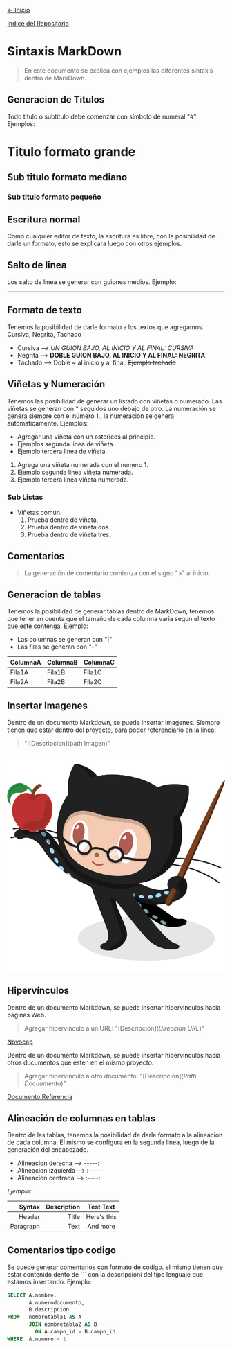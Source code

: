 [<- Inicio](../README.md)

[Indice del Repositorio](SUMMARY.md)

# __Sintaxis MarkDown__

>En este documento se explica con ejemplos las diferentes sintaxis dentro de MarkDown.  

## __Generacion de Titulos__
Todo título o subtítulo debe comenzar con símbolo de numeral "#". Ejemplos: 

# Titulo formato grande
## Sub titulo formato mediano
### Sub titulo formato pequeño

## __Escritura normal__

Como cualquier editor de texto, la escritura es libre, con la posibilidad de darle un formato, esto se explicara luego con otros ejemplos. 


## __Salto de linea__

Los salto de linea se generar con guiones medios. Ejemplo:

-----

## __Formato de texto__

Tenemos la posibilidad de darle formato a los textos que agregamos. Cursiva, Negrita, Tachado

* Cursiva -->  _UN GUION BAJO, AL INICIO Y AL FINAL: CURSIVA_
* Negrita -->  __DOBLE GUION BAJO, AL INICIO Y AL FINAL: NEGRITA__
* Tachado --> Doble ~ al inicio y al final: ~~Ejemplo tachado~~ 

## __Viñetas y Numeración__

Tenemos las posibilidad de generar un listado con viñetas o numerado. 
Las viñetas se generan con * seguidos uno debajo de otro. La numeración se genera siempre con el número 1., la numeracion se genera automaticamente. 
Ejemplos: 

* Agregar una viñeta con un astericos al principio. 
* Ejemplos segunda linea de viñeta.
* Ejemplo tercera linea de viñeta.

1. Agrega una viñeta numerada con el numero 1.
1. Ejemplo segunda linea viñeta numerada.
1. Ejemplo tercera linea viñeta numerada. 

### __Sub Listas__

* Viñetas común.
    1. Prueba dentro de viñeta.
    1. Prueba dentro de viñeta dos.
    1. Prueba dentro de viñeta tres. 

## __Comentarios__

> La generación de comentario comienza con el signo ">" al inicio. 

## __Generacion de tablas__

Tenemos la posibilidad de generar tablas dentro de MarkDown, tenemos que tener en cuenta que el tamaño de cada columna varia segun el texto que este contenga. Ejemplo:

* Las columnas se generan con "|"
* Las filas se generan con "-"

ColumnaA | ColumnaB | ColumnaC
---------|----------|----------
Fila1A   | Fila1B   | Fila1C
Fila2A   | Fila2B   | Fila2C

## __Insertar Imagenes__

Dentro de un documento Markdown, se puede insertar imagenes. Siempre tienen que estar dentro del proyecto, para poder referenciarlo en la linea:

> "![Descripcion](path Imagen)"

![ImagenDePrueba](../img/professortocat.png)

## __Hipervínculos__

Dentro de un documento Markdown, se puede insertar hipervinculos hacia paginas Web.

>Agregar hipervinculo a un URL: "[Descripcion](_Direccion URL_)"

[Novocap](https://www.novocap.com)

Dentro de un documento Markdown, se puede insertar hipervinculos hacia otros ducumentos que esten en el mismo proyecto.

>Agregar hipervinculo a otro documento: "[Descripcion](_Path Docuumento_)"

[Documento Referencia](SUMMARY.md)


## __Alineación de columnas en tablas__

Dentro de las tablas, tenemos la posibilidad de darle formato a la alineacion de cada columna. El mismo se configura en la segunda linea, luego de la generación del encabezado. 
* Alineacion derecha    --> -----:
* Alineacion izquierda  --> :-----
* Alineacion centrada   --> :----:

_Ejemplo:_

| Syntax      | Description | Test Text     |
| ---------:  | ----------: | :----------:  |
| Header      | Title       | Here's this   |
| Paragraph   | Text        | And more      |

## __Comentarios tipo codigo__ 

Se puede generar comentarios con formato de codigo. el mismo tienen que estar contenido dento de ``` con la descripcioni del tipo lenguaje que estamos insertando. Ejemplo:  

```sql
SELECT A.nombre, 
       A.numerodocumento, 
       B.descripcion 
FROM   nombretabla1 AS A 
       JOIN nombretabla2 AS B 
         ON A.campo_id = B.campo_id 
WHERE  A.numero = 1 
```